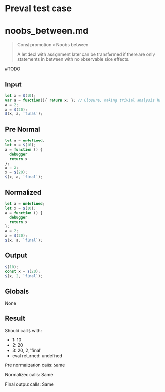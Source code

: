# Preval test case

# noobs_between.md

> Const promotion > Noobs between
>
> A let decl with assignment later can be transformed if there are only statements in between with no observable side effects.

#TODO

## Input

`````js filename=intro
let x = $(10);
var a = function(){ return x; }; // Closure, making trivial analysis harder
a = 2;
x = $(20);
$(x, a, 'final');
`````

## Pre Normal

`````js filename=intro
let a = undefined;
let x = $(10);
a = function () {
  debugger;
  return x;
};
a = 2;
x = $(20);
$(x, a, `final`);
`````

## Normalized

`````js filename=intro
let a = undefined;
let x = $(10);
a = function () {
  debugger;
  return x;
};
a = 2;
x = $(20);
$(x, a, `final`);
`````

## Output

`````js filename=intro
$(10);
const x = $(20);
$(x, 2, `final`);
`````

## Globals

None

## Result

Should call `$` with:
 - 1: 10
 - 2: 20
 - 3: 20, 2, 'final'
 - eval returned: undefined

Pre normalization calls: Same

Normalized calls: Same

Final output calls: Same
